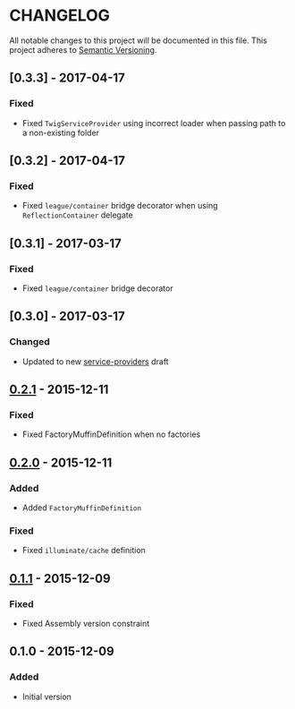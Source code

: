 # CHANGELOG
All notable changes to this project will be documented in this file.
This project adheres to [Semantic Versioning](http://semver.org/).

## [0.3.3] - 2017-04-17

### Fixed
- Fixed `TwigServiceProvider` using incorrect loader when passing path to a non-existing folder

## [0.3.2] - 2017-04-17

### Fixed
- Fixed `league/container` bridge decorator when using `ReflectionContainer` delegate

## [0.3.1] - 2017-03-17

### Fixed
- Fixed `league/container` bridge decorator

## [0.3.0] - 2017-03-17

### Changed
- Updated to new [service-providers](https://github.com/container-interop/service-provider) draft

## [0.2.1] - 2015-12-11

### Fixed
- Fixed FactoryMuffinDefinition when no factories

## [0.2.0] - 2015-12-11

### Added
- Added `FactoryMuffinDefinition`

### Fixed
- Fixed `illuminate/cache` definition

## [0.1.1] - 2015-12-09

### Fixed
- Fixed Assembly version constraint

## 0.1.0 - 2015-12-09

### Added
- Initial version

[0.2.1]: https://github.com/rocketeers/rocketeer/compare/0.2.0...0.2.1
[0.2.0]: https://github.com/rocketeers/rocketeer/compare/0.1.1...0.2.0
[0.1.1]: https://github.com/rocketeers/rocketeer/compare/0.1.0...0.1.1
